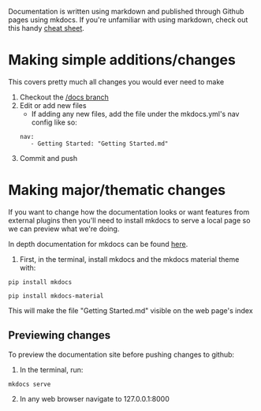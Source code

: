 Documentation is written using markdown and published through Github pages using mkdocs. If you're unfamiliar with using markdown, check out this handy [cheat sheet](https://www.markdownguide.org/cheat-sheet/).

# Making simple additions/changes
This covers pretty much all changes you would ever need to make
1. Checkout the [/docs branch](https://github.com/PittSailbot/Sailbot/tree/docs)
2. Edit or add new files
   - If adding any new files, add the file under the mkdocs.yml's nav config like so:
    ```
    nav:
       - Getting Started: "Getting Started.md"
    ```
3. Commit and push

# Making major/thematic changes
If you want to change how the documentation looks or want features from external plugins then you'll need to install mkdocs to serve a local page so we can preview what we're doing.

In depth documentation for mkdocs can be found [here](https://www.mkdocs.org/user-guide/writing-your-docs/). 

1. First, in the terminal, install mkdocs and the mkdocs material theme with:
```console
pip install mkdocs
```
```console
pip install mkdocs-material
```


This will make the file "Getting Started.md" visible on the web page's index

## Previewing changes
To preview the documentation site before pushing changes to github:
1. In the terminal, run:
```console
mkdocs serve
```
2. In any web browser navigate to 127.0.0.1:8000

